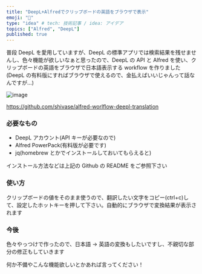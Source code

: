 ```yaml
---
title: "DeepL+Alfredでクリップボードの英語をブラウザで表示"
emoji: "👋"
type: "idea" # tech: 技術記事 / idea: アイデア
topics: ["Alfred", "DeepL"]
published: true
---
```


普段 DeepL を愛用していますが、DeepL の標準アプリでは検索結果を残せませんし、色々機能が欲しいなぁと思ったので、DeepL の API と Alfred を使い、クリップボードの英語をブラウザで日本語表示する workflow を作りました
(DeepL の有料版にすればブラウザで使えるので、金払えばいいじゃんって話なんですが...)

![image](/images/003/result.gif)

https://github.com/shivase/alfred-worlflow-deepl-translation

### 必要なもの

- DeepL アカウント(API キーが必要なので)
- Alfred PowerPack(有料版が必要です)
- jq(homebrew とかでインストールしておいてもらえると)

インストール方法などは上記の Github の README をご参照下さい

### 使い方

クリップボードの値をそのまま使うので、翻訳したい文字をコピー(ctrl+c)して、設定したホットキーを押して下さい。自動的にブラウザで変換結果が表示されます

### 今後

色々やっつけで作ったので、日本語 → 英語の変換もしたいですし、不親切な部分の修正もしていきます

何か不備やこんな機能欲しいとかあれば言ってください！

